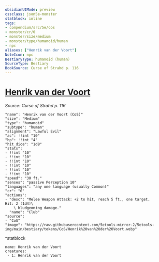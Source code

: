 ```yaml
---
obsidianUIMode: preview
cssclass: json5e-monster
statblock: inline
tags:
- compendium/src/5e/cos
- monster/cr/0
- monster/size/medium
- monster/type/humanoid/human
- npc
aliases: ["Henrik van der Voort"]
NoteIcon: npc
BestiaryType: humanoid (human)
SourceType: Bestiary
BookSource: Curse of Strahd p. 116
---
```

# [Henrik van der Voort](2-Mechanics/CLI/bestiary/npc/henrik-van-der-voort-cos.md)
*Source: Curse of Strahd p. 116*  

```statblock
"name": "Henrik van der Voort (CoS)"
"size": "Medium"
"type": "humanoid"
"subtype": "human"
"alignment": "Lawful Evil"
"ac": !!int "10"
"hp": !!int "4"
"hit_dice": "1d8"
"stats":
- !!int "10"
- !!int "10"
- !!int "10"
- !!int "10"
- !!int "10"
- !!int "10"
"speed": "30 ft."
"senses": "passive Perception 10"
"languages": "any one language (usually Common)"
"cr": "0"
"actions":
- "desc": "Melee Weapon Attack: +2 to hit, reach 5 ft., one target. Hit: 2 (1d4)\
    \ bludgeoning damage."
  "name": "Club"
"source":
- "CoS"
"image": "https://raw.githubusercontent.com/5etools-mirror-2/5etools-img/main/bestiary/tokens/CoS/Henrik%20van%20der%20Voort.webp"
```
^statblock

```encounter-table
name: Henrik van der Voort
creatures:
 - 1: Henrik van der Voort
```